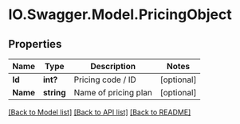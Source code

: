 # IO.Swagger.Model.PricingObject
## Properties

Name | Type | Description | Notes
------------ | ------------- | ------------- | -------------
**Id** | **int?** | Pricing code / ID | [optional] 
**Name** | **string** | Name of pricing plan | [optional] 

[[Back to Model list]](../README.md#documentation-for-models) [[Back to API list]](../README.md#documentation-for-api-endpoints) [[Back to README]](../README.md)

